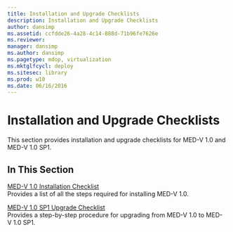 ```yaml
---
title: Installation and Upgrade Checklists
description: Installation and Upgrade Checklists
author: dansimp
ms.assetid: ccfdde26-4a28-4c14-888d-71b96fe7626e
ms.reviewer: 
manager: dansimp
ms.author: dansimp
ms.pagetype: mdop, virtualization
ms.mktglfcycl: deploy
ms.sitesec: library
ms.prod: w10
ms.date: 06/16/2016
---
```



# Installation and Upgrade Checklists


This section provides installation and upgrade checklists for MED-V 1.0 and MED-V 1.0 SP1.

## In This Section


<a href="" id="med-v-1-0-installation-checklist"></a>[MED-V 1.0 Installation Checklist](med-v-10-installation-checklist.md)  
Provides a list of all the steps required for installing MED-V 1.0.

<a href="" id="med-v-1-0-sp1-upgrade-checklist"></a>[MED-V 1.0 SP1 Upgrade Checklist](med-v-10-sp1-upgrade-checklistmedv-10-sp1.md)  
Provides a step-by-step procedure for upgrading from MED-V 1.0 to MED-V 1.0 SP1.

 

 






